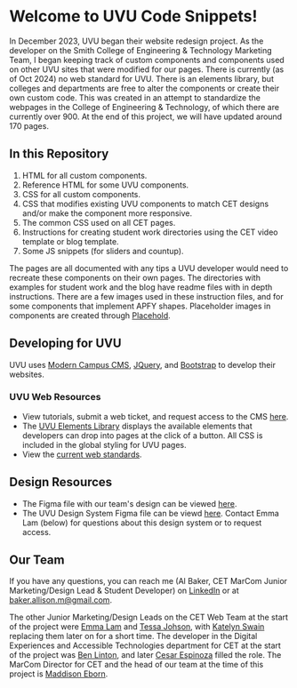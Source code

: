 # Welcome to UVU Code Snippets!

In December 2023, UVU began their website redesign project. As the developer on the Smith College of Engineering & Technology Marketing Team, I began keeping track of custom components and components used on other UVU sites that were modified for our pages. There is currently (as of Oct 2024) no web standard for UVU. There is an elements library, but colleges and departments are free to alter the components or create their own custom code. This was created in an attempt to standardize the webpages in the College of Engineering & Technology, of which there are currently over 900. At the end of this project, we will have updated around 170 pages.

## In this Repository

1. HTML for all custom components.
2. Reference HTML for some UVU components.
3. CSS for all custom components.
4. CSS that modifies existing UVU components to match CET designs and/or make the component more responsive.
6. The common CSS used on all CET pages.
7. Instructions for creating student work directories using the CET video template or blog template.
8. Some JS snippets (for sliders and countup).

The pages are all documented with any tips a UVU developer would need to recreate these components on their own pages. The directories with examples for student work and the blog have readme files with in depth instructions. There are a few images used in these instruction files, and for some components that implement APFY shapes. Placeholder images in components are created through [Placehold](https://www.placehold.co/).

## Developing for UVU

UVU uses [Modern Campus CMS](https://moderncampus.com/products/web-content-management.html), [JQuery](https://jquery.com/), and [Bootstrap](https://getbootstrap.com/) to develop their websites.

### UVU Web Resources

- View tutorials, submit a web ticket, and request access to the CMS [here](https://www.uvu.edu/web/).
- The [UVU Elements Library](https://www.uvu.edu/web/elements/index.html) displays the available elements that developers can drop into pages at the click of a button. All CSS is included in the global styling for UVU pages.
- View the [current web standards](https://www.uvu.edu/web/standards/index.html).

## Design Resources

- The Figma file with our team's design can be viewed [here](https://www.figma.com/design/YPPwrvoP3BhovcP3Aw26Sj/CET-Web-Strategy?node-id=3957-5145&t=uD8KNbutgbmjNoQl-1).
- The UVU Design System Figma file can be viewd [here](https://www.figma.com/design/bsAB4aWCBM5w8MMimoOZy6/UVU-Design-System?node-id=179-103&t=vVa4OLSlghMzxhLB-1). Contact Emma Lam (below) for questions about this design system or to request access.

## Our Team

If you have any questions, you can reach me (Al Baker, CET MarCom Junior Marketing/Design Lead & Student Developer) on [LinkedIn](https://www.linkedin.com/in/almarieb/) or at [baker.allison.m@gmail.com](mailto:baker.allison.m@gmail.com).

The other Junior Marketing/Design Leads on the CET Web Team at the start of the project were [Emma Lam](https://www.linkedin.com/in/enlam/) and [Tessa Johson](https://www.linkedin.com/in/tessjohnson/), with [Katelyn Swain](https://www.linkedin.com/in/katelyn-swain-247670184/) replacing them later on for a short time. The developer in the Digital Experiences and Accessible Technologies department for CET at the start of the project was [Ben Linton](https://www.linkedin.com/in/ben-linton/), and later [Cesar Espinoza](https://www.linkedin.com/in/cesrr/) filled the role. The MarCom Director for CET and the head of our team at the time of this project is [Maddison Eborn](https://www.linkedin.com/in/maddisoneborn/).

